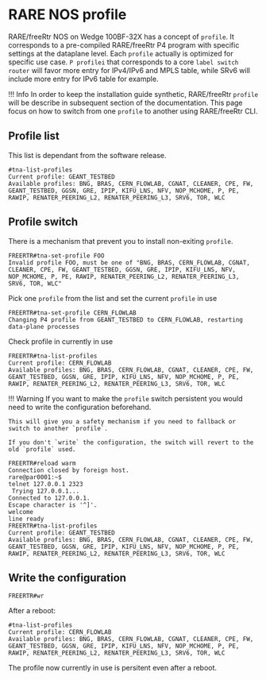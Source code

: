 # **RARE NOS profile**

RARE/freeRtr NOS on Wedge 100BF-32X has a concept of `profile`. It corresponds to a pre-compiled RARE/freeRtr P4 program with specific settings at the dataplane level. Each `profile` actually is optimized for specific use case. `P profilei` that corresponds to a core `label switch router` will favor more entry for IPv4/IPv6 and MPLS table, while SRv6 will include more entry for IPv6 table for example.

!!! Info
    In order to keep the installation guide synthetic, RARE/freeRtr `profile` will be describe in subsequent section of the documentation. This page focus on how to switch from one `profile` to another using RARE/freeRtr CLI.


## Profile list

This list is dependant from the software release.

``` linenums="0"
#tna-list-profiles
Current profile: GEANT_TESTBED
Available profiles: BNG, BRAS, CERN_FLOWLAB, CGNAT, CLEANER, CPE, FW, GEANT_TESTBED, GGSN, GRE, IPIP, KIFU_LNS, NFV, NOP_MCHOME, P, PE, RAWIP, RENATER_PEERING_L2, RENATER_PEERING_L3, SRV6, TOR, WLC
```

## Profile switch

There is a mechanism that prevent you to install non-exiting `profile`.

``` linenums="0"
FREERTR#tna-set-profile FOO
Invalid profile FOO, must be one of "BNG, BRAS, CERN_FLOWLAB, CGNAT, CLEANER, CPE, FW, GEANT_TESTBED, GGSN, GRE, IPIP, KIFU_LNS, NFV, NOP_MCHOME, P, PE, RAWIP, RENATER_PEERING_L2, RENATER_PEERING_L3, SRV6, TOR, WLC"
```

Pick one `profile` from the list and set the current `profile` in use

``` linenums="0"
FREERTR#tna-set-profile CERN_FLOWLAB
Changing P4 profile from GEANT_TESTBED to CERN_FLOWLAB, restarting data-plane processes
```

Check profile in currently in use

``` linenums="0"
FREERTR#tna-list-profiles
Current profile: CERN_FLOWLAB
Available profiles: BNG, BRAS, CERN_FLOWLAB, CGNAT, CLEANER, CPE, FW, GEANT_TESTBED, GGSN, GRE, IPIP, KIFU_LNS, NFV, NOP_MCHOME, P, PE, RAWIP, RENATER_PEERING_L2, RENATER_PEERING_L3, SRV6, TOR, WLC
```

!!! Warning
    If you want to make the `profile` switch persistent you would need to write the configuration beforehand.

    This will give you a safety mechanism if you need to fallback or switch to another `profile`.

    If you don't `write` the configuration, the switch will revert to the old `profile` used.


``` linenums="0"
FREERTR#reload warm
Connection closed by foreign host.
rare@par0001:~$
telnet 127.0.0.1 2323
 Trying 127.0.0.1...
Connected to 127.0.0.1.
Escape character is '^]'.
welcome
line ready
FREERTR#tna-list-profiles
Current profile: GEANT_TESTBED
Available profiles: BNG, BRAS, CERN_FLOWLAB, CGNAT, CLEANER, CPE, FW, GEANT_TESTBED, GGSN, GRE, IPIP, KIFU_LNS, NFV, NOP_MCHOME, P, PE, RAWIP, RENATER_PEERING_L2, RENATER_PEERING_L3, SRV6, TOR, WLC
```

## Write the configuration

``` linenums="0"
FREERTR#wr
```

After a reboot:

``` linenums="0"
#tna-list-profiles
Current profile: CERN_FLOWLAB
Available profiles: BNG, BRAS, CERN_FLOWLAB, CGNAT, CLEANER, CPE, FW, GEANT_TESTBED, GGSN, GRE, IPIP, KIFU_LNS, NFV, NOP_MCHOME, P, PE, RAWIP, RENATER_PEERING_L2, RENATER_PEERING_L3, SRV6, TOR, WLC
```

The profile now currently in use is persitent even after a reboot.


